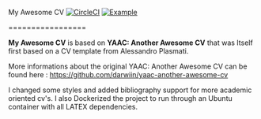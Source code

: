 My Awesome CV [![CircleCI](https://circleci.com/gh/czoido/my-awesome-cv.svg?style=svg)](https://circleci.com/gh/czoido/my-awesome-cv)
[![Example](https://img.shields.io/badge/Example-pdf-green.svg)](https://15-163197072-gh.circle-artifacts.com/0/root/project/cv/build/cv.pdf)

=================

**My Awesome CV** is based on **YAAC: Another Awesome CV** that was Itself first based on a CV template from Alessandro Plasmati. 

More informations about the original YAAC: Another Awesome CV can be found here : [ https://github.com/darwiin/yaac-another-awesome-cv ](https://github.com/darwiin/yaac-another-awesome-cv)
   
I changed some styles and added bibliography support for more academic oriented cv's. I also Dockerized the project to run through an Ubuntu container with all LATEX dependencies.
